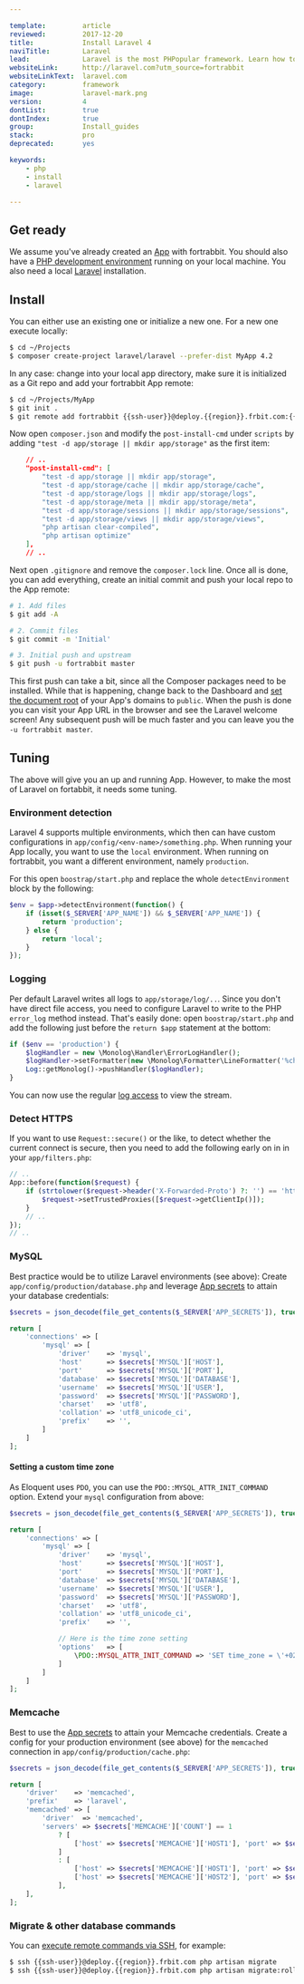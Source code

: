 ```yaml
---

template:         article
reviewed:         2017-12-20
title:            Install Laravel 4
naviTitle:        Laravel
lead:             Laravel is the most PHPopular framework. Learn how to install and tune Laravel 4 on fortrabbit.
websiteLink:      http://laravel.com?utm_source=fortrabbit
websiteLinkText:  laravel.com
category:         framework
image:            laravel-mark.png
version:          4
dontList:         true
dontIndex:        true
group:            Install_guides
stack:            pro
deprecated:       yes

keywords:
    - php
    - install
    - laravel

---
```



## Get ready

We assume you've already created an [App](/app) with fortrabbit. You should also have a [PHP development environment](/local-development) running on your local machine. You also need a local [Laravel](http://laravel.com/docs/4.2/installation) installation.


## Install

You can either use an existing one or initialize a new one. For a new one execute locally:

```bash
$ cd ~/Projects
$ composer create-project laravel/laravel --prefer-dist MyApp 4.2
```

In any case: change into your local app directory, make sure it is initialized as a Git repo and add your fortrabbit App remote:

```bash
$ cd ~/Projects/MyApp
$ git init .
$ git remote add fortrabbit {{ssh-user}}@deploy.{{region}}.frbit.com:{{app-name}}.git
```

Now open `composer.json` and modify the `post-install-cmd` under `scripts` by adding `"test -d app/storage || mkdir app/storage"` as the first item:

```json
    // ..
    "post-install-cmd": [
        "test -d app/storage || mkdir app/storage",
        "test -d app/storage/cache || mkdir app/storage/cache",
        "test -d app/storage/logs || mkdir app/storage/logs",
        "test -d app/storage/meta || mkdir app/storage/meta",
        "test -d app/storage/sessions || mkdir app/storage/sessions",
        "test -d app/storage/views || mkdir app/storage/views",
        "php artisan clear-compiled",
        "php artisan optimize"
    ],
    // ..
```

Next open `.gitignore` and remove the `composer.lock` line. Once all is done, you can add everything, create an initial commit and push your local repo to the App remote:

```bash
# 1. Add files
$ git add -A

# 2. Commit files
$ git commit -m 'Initial'

# 3. Initial push and upstream
$ git push -u fortrabbit master
```

This first push can take a bit, since all the Composer packages need to be installed. While that is happening, change back to the Dashboard and [set the document root](/domains#toc-root-path) of your App's domains to `public`. When the push is done you can visit your App URL in the browser and see the Laravel welcome screen! Any subsequent push will be much faster and you can leave you the `-u fortrabbit master`.

Tuning
------

The above will give you an up and running App. However, to make the most of Laravel on fortabbit, it needs some tuning.

### Environment detection

Laravel 4 supports multiple environments, which then can have custom configurations in `app/config/<env-name>/something.php`. When running your App locally, you want to use the `local` environment. When running on fortrabbit, you want a different environment, namely `production`.

For this open `boostrap/start.php` and replace the whole `detectEnvironment` block by the following:

```php
$env = $app->detectEnvironment(function() {
    if (isset($_SERVER['APP_NAME']) && $_SERVER['APP_NAME']) {
        return 'production';
    } else {
        return 'local';
    }
});
```

### Logging

Per default Laravel writes all logs to `app/storage/log/..`. Since you don't have direct file access, you need to configure Laravel to write to the PHP `error_log` method instead. That's easily done: open `boostrap/start.php` and add the following just before the `return $app` statement at the bottom:

```php
if ($env == 'production') {
    $logHandler = new \Monolog\Handler\ErrorLogHandler();
    $logHandler->setFormatter(new \Monolog\Formatter\LineFormatter('%channel%.%level_name%: %message% %context% %extra%'));
    Log::getMonolog()->pushHandler($logHandler);
}
```

You can now use the regular [log access](logging-pro) to view the stream.


### Detect HTTPS

If you want to use `Request::secure()` or the like, to detect whether the current connect is secure, then you need to add the following early on in in your `app/filters.php`:

```php
// ..
App::before(function($request) {
    if (strtolower($request->header('X-Forwarded-Proto') ?: '') == 'https') {
        $request->setTrustedProxies([$request->getClientIp()]);
    }
    // ..
});
// ..
```

### MySQL

Best practice would be to utilize Laravel environments (see above): Create `app/config/production/database.php` and leverage [App secrets](secrets) to attain your database credentials:

```php
$secrets = json_decode(file_get_contents($_SERVER['APP_SECRETS']), true);

return [
    'connections' => [
        'mysql' => [
            'driver'    => 'mysql',
            'host'      => $secrets['MYSQL']['HOST'],
            'port'      => $secrets['MYSQL']['PORT'],
            'database'  => $secrets['MYSQL']['DATABASE'],
            'username'  => $secrets['MYSQL']['USER'],
            'password'  => $secrets['MYSQL']['PASSWORD'],
            'charset'   => 'utf8',
            'collation' => 'utf8_unicode_ci',
            'prefix'    => '',
        ]
    ]
];
```

#### Setting a custom time zone

As Eloquent uses `PDO`, you can use the `PDO::MYSQL_ATTR_INIT_COMMAND` option. Extend your `mysql` configuration from above:

```php
$secrets = json_decode(file_get_contents($_SERVER['APP_SECRETS']), true);

return [
    'connections' => [
        'mysql' => [
            'driver'    => 'mysql',
            'host'      => $secrets['MYSQL']['HOST'],
            'port'      => $secrets['MYSQL']['PORT'],
            'database'  => $secrets['MYSQL']['DATABASE'],
            'username'  => $secrets['MYSQL']['USER'],
            'password'  => $secrets['MYSQL']['PASSWORD'],
            'charset'   => 'utf8',
            'collation' => 'utf8_unicode_ci',
            'prefix'    => '',

            // Here is the time zone setting
            'options'   => [
                \PDO::MYSQL_ATTR_INIT_COMMAND => 'SET time_zone = \'+02:00\''
            ]
        ]
    ]
];
```




### Memcache

Best to use the [App secrets](secrets) to attain your Memcache credentials. Create a config for your production environment (see above) for the `memcached` connection in `app/config/production/cache.php`:

```php
$secrets = json_decode(file_get_contents($_SERVER['APP_SECRETS']), true);

return [
    'driver'    => 'memcached',
    'prefix'    => 'laravel',
    'memcached' => [
        'driver'  => 'memcached',
        'servers' => $secrets['MEMCACHE']['COUNT'] == 1
            ? [
                ['host' => $secrets['MEMCACHE']['HOST1'], 'port' => $secrets['MEMCACHE']['PORT1'], 'weight' => 100],
            ]
            : [
                ['host' => $secrets['MEMCACHE']['HOST1'], 'port' => $secrets['MEMCACHE']['PORT1'], 'weight' => 100],
                ['host' => $secrets['MEMCACHE']['HOST2'], 'port' => $secrets['MEMCACHE']['PORT2'], 'weight' => 100],
            ],
    ],
];
```

### Migrate & other database commands

You can [execute remote commands via SSH](/ssh), for example:

```bash
$ ssh {{ssh-user}}@deploy.{{region}}.frbit.com php artisan migrate
$ ssh {{ssh-user}}@deploy.{{region}}.frbit.com php artisan migrate:rollack
```
